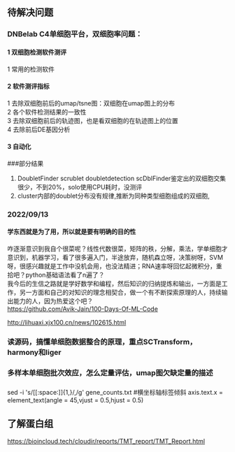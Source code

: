 ## 待解决问题
### DNBelab C4单细胞平台，双细胞率问题：
#### 1 双细胞检测软件测评
1 常用的检测软件<br>
#### 2 软件测评指标
1 去除双细胞前后的umap/tsne图：双细胞在umap图上的分布<br>
2 各个软件检测结果的一致性<br>
3 去除双细胞前后的轨迹图，也是看双细胞的在轨迹图上的位置<br>
4 去除前后DE基因分析<br>
#### 3 自动化

###部分结果
1. DoubletFinder scrublet doubletdetection scDblFinder鉴定出的双细胞交集很少，不到20%，solo使用CPU耗时，没测评
2. cluster内部的doublet分布没有规律,推断为同种类型细胞组成的双细胞, 


### 2022/09/13
#### 学东西就是为了用，所以就是要有明确的目的性
咋逐渐意识到我自个很菜呢？线性代数很菜，矩阵的秩，分解，乘法，学单细胞才意识到，机器学习，看了很多遍入门，半途放弃，随机森立呀，决策树呀，SVM呀，很感兴趣就是工作中没机会用，也没法精进；RNA速率呀回忆起微积分，重拾吧？python基础语法看了n遍了？<br>
我今后的生信之路就是学好数学和编程，然后知识的归纳提炼和输出，一方面是工作，另一方面和自己的对知识的理念相契合，做一个有不断探索原理的人，持续输出能力的人，因为热爱这个吧？<br>
https://github.com/Avik-Jain/100-Days-Of-ML-Code

http://lihuaxi.xjx100.cn/news/102615.html
### 读源码，搞懂单细胞数据整合的原理，重点SCTransform，harmony和liger

### 多样本单细胞批次效应，怎么定量评估，umap图欠缺定量的描述

###
sed -i 's/[[:space:]]\{1,\}/,/g' gene_counts.txt
#横坐标轴标签倾斜
axis.text.x = element_text(angle = 45,vjust = 0.5,hjust = 0.5)

## 了解蛋白组
https://bioincloud.tech/cloudir/reports/TMT_report/TMT_Report.html<br>
